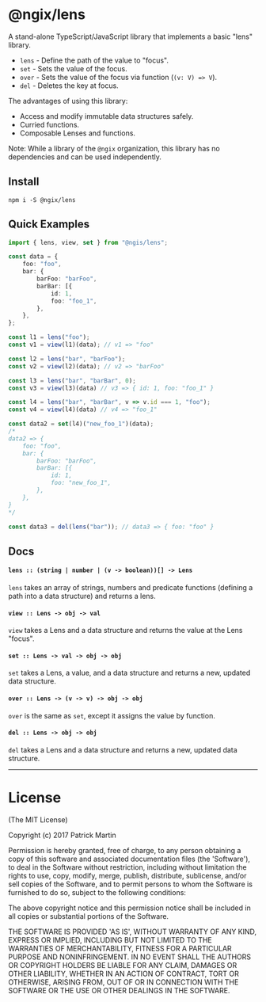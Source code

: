 
# @ngix/lens

A stand-alone TypeScript/JavaScript library that implements a basic "lens" library.

- `lens` - Define the path of the value to "focus".
- `set` - Sets the value of the focus.
- `over` - Sets the value of the focus via function (`(v: V) => V`).
- `del` - Deletes the key at focus.

The advantages of using this library:

- Access and modify immutable data structures safely.
- Curried functions.
- Composable Lenses and functions.

Note: While a library of the `@ngix` organization, this library has no dependencies and can be used independently.

## Install

`npm i -S @ngix/lens`


## Quick Examples

```ts
import { lens, view, set } from "@ngis/lens";

const data = {
    foo: "foo",
    bar: {
        barFoo: "barFoo",
        barBar: [{
            id: 1,
            foo: "foo_1",
        },
    },
};

const l1 = lens("foo");
const v1 = view(l1)(data); // v1 => "foo"

const l2 = lens("bar", "barFoo");
const v2 = view(l2)(data); // v2 => "barFoo"

const l3 = lens("bar", "barBar", 0);
const v3 = view(l3)(data) // v3 => { id: 1, foo: "foo_1" }

const l4 = lens("bar", "barBar", v => v.id === 1, "foo");
const v4 = view(l4)(data) // v4 => "foo_1"

const data2 = set(l4)("new_foo_1")(data);
/*
data2 => {
    foo: "foo",
    bar: {
        barFoo: "barFoo",
        barBar: [{
            id: 1,
            foo: "new_foo_1",
        },
    },
}
*/

const data3 = del(lens("bar")); // data3 => { foo: "foo" }
```

## Docs

#### `lens :: (string | number | (v -> boolean))[] -> Lens`

`lens` takes an array of strings, numbers and predicate functions (defining a path into a data structure) and returns a lens.

#### `view :: Lens -> obj -> val`

`view` takes a Lens and a data structure and returns the value at the Lens "focus".

#### `set :: Lens -> val -> obj -> obj`

`set` takes a Lens, a value, and a data structure and returns a new, updated data structure.

#### `over :: Lens -> (v -> v) -> obj -> obj`

`over` is the same as `set`, except it assigns the value by function.

#### `del :: Lens -> obj -> obj`

`del` takes a Lens and a data structure and returns a new, updated data structure.

---

# License

(The MIT License)

Copyright (c) 2017 Patrick Martin

Permission is hereby granted, free of charge, to any person obtaining a copy of this software and
associated documentation files (the 'Software'), to deal in the Software without restriction,
including without limitation the rights to use, copy, modify, merge, publish, distribute, sublicense,
and/or sell copies of the Software, and to permit persons to whom the Software is furnished to do so,
subject to the following conditions:

The above copyright notice and this permission notice shall be included in all copies or substantial
portions of the Software.

THE SOFTWARE IS PROVIDED 'AS IS', WITHOUT WARRANTY OF ANY KIND, EXPRESS OR IMPLIED, INCLUDING BUT NOT
LIMITED TO THE WARRANTIES OF MERCHANTABILITY, FITNESS FOR A PARTICULAR PURPOSE AND NONINFRINGEMENT. IN
NO EVENT SHALL THE AUTHORS OR COPYRIGHT HOLDERS BE LIABLE FOR ANY CLAIM, DAMAGES OR OTHER LIABILITY,
WHETHER IN AN ACTION OF CONTRACT, TORT OR OTHERWISE, ARISING FROM, OUT OF OR IN CONNECTION WITH THE
SOFTWARE OR THE USE OR OTHER DEALINGS IN THE SOFTWARE.